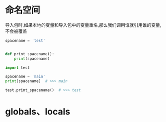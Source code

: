 # 命名空间
导入包时,如果本地的变量和导入包中的变量重名,那么我们调用谁就引用谁的变量,不会被覆盖
```python
spacename = 'test'


def print_spacename():
    print(spacename)
```
```python
import test

spacename = 'main'
print(spacename)  # >>> main

test.print_spacename()  # >>> test
```
# globals、locals
